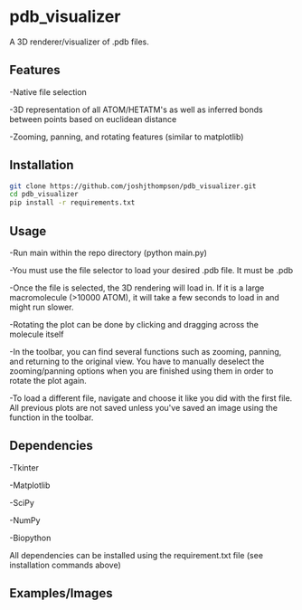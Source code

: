 # pdb_visualizer
A 3D renderer/visualizer of .pdb files. 
## Features 
-Native file selection 

-3D representation of all ATOM/HETATM's as well as inferred bonds between points based on euclidean distance 

-Zooming, panning, and rotating features (similar to matplotlib) 
## Installation 
```bash
git clone https://github.com/joshjthompson/pdb_visualizer.git
cd pdb_visualizer
pip install -r requirements.txt
```
## Usage 
-Run main within the repo directory (python main.py) 

-You must use the file selector to load your desired .pdb file. It must be .pdb 

-Once the file is selected, the 3D rendering will load in. If it is a large macromolecule (>10000 ATOM), it will take a few seconds to load in and might run slower. 

-Rotating the plot can be done by clicking and dragging across the molecule itself 

-In the toolbar, you can find several functions such as zooming, panning, and returning to the original view. You have to manually deselect the zooming/panning options when you are finished using them in order to rotate the plot again. 

-To load a different file, navigate and choose it like you did with the first file. All previous plots are not saved unless you've saved an image using the function in the toolbar. 
## Dependencies 
-Tkinter

-Matplotlib

-SciPy 

-NumPy

-Biopython

All dependencies can be installed using the requirement.txt file (see installation commands above) 
## Examples/Images 
